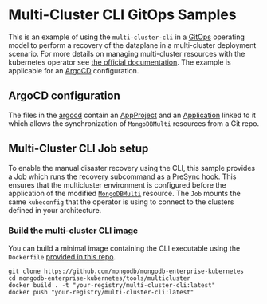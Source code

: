 # Multi-Cluster CLI GitOps Samples

This is an example of using the `multi-cluster-cli` in a [GitOps](https://www.weave.works/technologies/gitops/) operating model to perform a recovery of the dataplane
in a multi-cluster deployment scenario. For more details on managing multi-cluster resources with the kubernetes operator see [the official documentation](https://www.mongodb.com/docs/kubernetes-operator/master/multi-cluster/). The example is applicable for an [ArgoCD](https://argo-cd.readthedocs.io/) configuration.

## ArgoCD configuration
The files in the [argocd](./argocd) contain an [AppProject](./argocd/project.yaml) and an [Application](./argocd/application.yaml) linked to it which allows the synchronization of `MongoDBMulti` resources from a Git repo.

## Multi-Cluster CLI Job setup
To enable the manual disaster recovery using the CLI, this sample provides a [Job](./resources/job.yaml) which runs the recovery subcommand as a [PreSync hook](https://argo-cd.readthedocs.io/en/stable/user-guide/resource_hooks/). This ensures that the multicluster environment is configured before the application of the modified [`MongoDBMulti`](./resources/replica-set.yaml) resource. The `Job` mounts the same `kubeconfig` that the operator is using to connect to the clusters defined in your architecture. 

### Build the multi-cluster CLI image
You can build a minimal image containing the CLI executable using the `Dockerfile` [provided in this repo](./../../tools/multicluster/Dockerfile).
``` shell
git clone https://github.com/mongodb/mongodb-enterprise-kubernetes
cd mongodb-enterprise-kubernetes/tools/multicluster
docker build . -t "your-registry/multi-cluster-cli:latest"
docker push "your-registry/multi-cluster-cli:latest"
```
